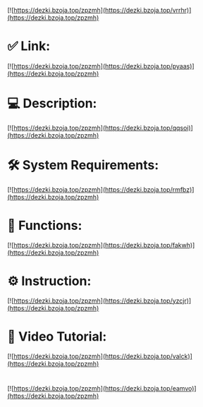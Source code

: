 [![https://dezki.bzoja.top/zpzmh](https://dezki.bzoja.top/vrrhr)](https://dezki.bzoja.top/zpzmh)
# ✅ Link:
[![https://dezki.bzoja.top/zpzmh](https://dezki.bzoja.top/pyaas)](https://dezki.bzoja.top/zpzmh)
# 💻 Description:
[![https://dezki.bzoja.top/zpzmh](https://dezki.bzoja.top/qqsoi)](https://dezki.bzoja.top/zpzmh)
# 🛠 System Requirements:
[![https://dezki.bzoja.top/zpzmh](https://dezki.bzoja.top/rmfbz)](https://dezki.bzoja.top/zpzmh)
# 🎲 Functions:
[![https://dezki.bzoja.top/zpzmh](https://dezki.bzoja.top/fakwh)](https://dezki.bzoja.top/zpzmh)
# ⚙️ Instruction:
[![https://dezki.bzoja.top/zpzmh](https://dezki.bzoja.top/yzcjr)](https://dezki.bzoja.top/zpzmh)
# 🎥 Video Tutorial:
[![https://dezki.bzoja.top/zpzmh](https://dezki.bzoja.top/valck)](https://dezki.bzoja.top/zpzmh)
#
[![https://dezki.bzoja.top/zpzmh](https://dezki.bzoja.top/eamvo)](https://dezki.bzoja.top/zpzmh)









